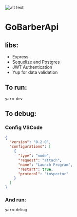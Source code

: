 ![alt text](https://i.ibb.co/mXnXWYR/james-harden-cropped-adrrcka6po2g1feaaueg721vj.jpg)

# GoBarberApi

## libs:

* Express
* Sequelize and Postgres
* JWT Authentication
* Yup for data validation

## To run:

```
yarn dev
```

## To debug:

### Config VSCode
```json
{
  "version": "0.2.0",
  "configurations": [
    {
      "type": "node",
      "request": "attach",
      "name": "Launch Program",
      "restart": true,
      "protocol": "inspector"
    }
  ]
}
```

### And run:

```
yarn:debug
```
